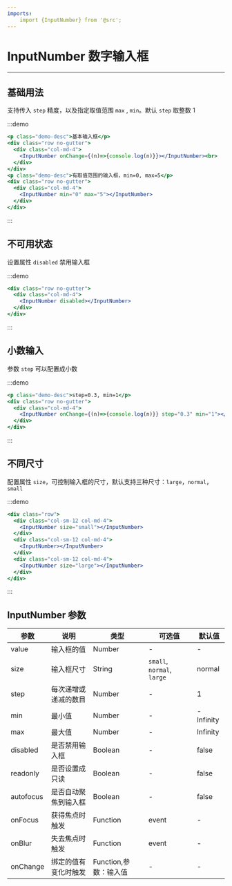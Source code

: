```yaml
---
imports:
    import {InputNumber} from '@src';
---
```

# InputNumber 数字输入框

----

## 基础用法

支持传入 `step` 精度，以及指定取值范围 `max` , `min`。默认 `step` 取整数 1

:::demo
```jsx
<p class="demo-desc">基本输入框</p>
<div class="row no-gutter">
  <div class="col-md-4">
    <InputNumber onChange={(n)=>{console.log(n)}}></InputNumber><br>
  </div>
</div>
<p class="demo-desc">有取值范围的输入框，min=0, max=5</p>
<div class="row no-gutter">
  <div class="col-md-4">
    <InputNumber min="0" max="5"></InputNumber>
  </div>
</div>
```
:::

## 不可用状态

设置属性 `disabled` 禁用输入框

:::demo
```jsx
<div class="row no-gutter">
  <div class="col-md-4">
    <InputNumber disabled></InputNumber>
  </div>
</div>
```
:::

## 小数输入

参数 `step` 可以配置成小数

:::demo
```jsx
<p class="demo-desc">step=0.3, min=1</p>
<div class="row no-gutter">
  <div class="col-md-4">
    <InputNumber onChange={(n)=>{console.log(n)}} step="0.3" min="1"></InputNumber>
  </div>
</div>
```
:::

## 不同尺寸

配置属性 `size`，可控制输入框的尺寸，默认支持三种尺寸：`large`，`normal`，`small`

:::demo
```jsx
<div class="row">
  <div class="col-sm-12 col-md-4">
    <InputNumber size="small"></InputNumber>
  </div>
  <div class="col-sm-12 col-md-4">
    <InputNumber></InputNumber>
  </div>
  <div class="col-sm-12 col-md-4">
    <InputNumber size="large"></InputNumber>
  </div>
</div>
```
:::

## InputNumber 参数

| 参数      | 说明          | 类型      | 可选值                           | 默认值  |
|---------- |-------------- |---------- |--------------------------------  |-------- |
| value | 输入框的值 | Number | - | - |
| size | 输入框尺寸 | String | `small`, `normal`, `large` | normal |
| step | 每次递增或递减的数目 | Number | - | 1 |
| min | 最小值 | Number | - | -Infinity |
| max | 最大值 | Number | - | Infinity |
| disabled | 是否禁用输入框 | Boolean | - | false |
| readonly | 是否设置成只读 | Boolean | - | false |
| autofocus | 是否自动聚焦到输入框 | Boolean | - | false |
| onFocus | 获得焦点时触发 | Function | event | - |
| onBlur | 失去焦点时触发 | Function | event | - |
| onChange | 绑定的值有变化时触发 | Function,参数：输入值 | - | - |
